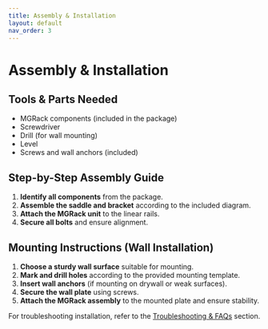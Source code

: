 ```yaml
---
title: Assembly & Installation
layout: default
nav_order: 3
---
```


# Assembly & Installation

## Tools & Parts Needed
- MGRack components (included in the package)
- Screwdriver
- Drill (for wall mounting)
- Level
- Screws and wall anchors (included)

## Step-by-Step Assembly Guide
1. **Identify all components** from the package.
2. **Assemble the saddle and bracket** according to the included diagram.
3. **Attach the MGRack unit** to the linear rails.
4. **Secure all bolts** and ensure alignment.

## Mounting Instructions (Wall Installation)
1. **Choose a sturdy wall surface** suitable for mounting.
2. **Mark and drill holes** according to the provided mounting template.
3. **Insert wall anchors** (if mounting on drywall or weak surfaces).
4. **Secure the wall plate** using screws.
5. **Attach the MGRack assembly** to the mounted plate and ensure stability.

For troubleshooting installation, refer to the [Troubleshooting & FAQs](troubleshooting.md) section.
